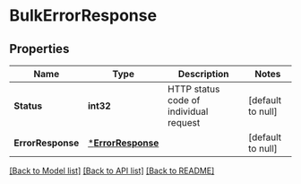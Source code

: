 # BulkErrorResponse

## Properties
Name | Type | Description | Notes
------------ | ------------- | ------------- | -------------
**Status** | **int32** | HTTP status code of individual request | [default to null]
**ErrorResponse** | [***ErrorResponse**](ErrorResponse.md) |  | [default to null]

[[Back to Model list]](../README.md#documentation-for-models) [[Back to API list]](../README.md#documentation-for-api-endpoints) [[Back to README]](../README.md)

